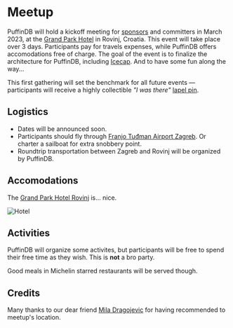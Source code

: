# Meetup

PuffinDB will hold a kickoff meeting for [sponsors](../SPONSORS.md) and committers in March 2023, at the [Grand Park Hotel](https://www.maistra.com/properties/grand-park-hotel-rovinj/#/) in Rovinj, Croatia. This event will take place over 3 days. Participants pay for travels expenses, while PuffinDB offers accomodations free of charge. The goal of the event is to finalize the architecture for PuffinDB, including [Icecap](../docs/Icecap.md). And to have some fun along the way...

This first gathering will set the benchmark for all future events — participants will receive a highly collectible *"I was there"* [lapel pin](https://worn-vintage.com/products/70s-david-lynch-eraserhead-i-saw-it-pin).

## Logistics
- Dates will be announced soon.
- Participants should fly through [Franjo Tuđman Airport Zagreb](https://www.zagreb-airport.hr/en). Or charter a sailboat for extra snobbery point.
- Roundtrip transportation between Zagreb and Rovinj will be organized by PuffinDB.

## Accomodations
The [Grand Park Hotel Rovinj](https://www.maistra.com/properties/grand-park-hotel-rovinj/#/) is... nice.

![Hotel](https://user-images.githubusercontent.com/1074452/216159090-525d221e-838c-4746-a311-99c71b4a828d.jpeg)

## Activities
PuffinDB will organize some activites, but participants will be free to spend their free time as they wish. This is **not** a bro party.

Good meals in Michelin starred restaurants will be served though.

## Credits
Many thanks to our dear friend [Mila Dragojevic](https://new.sewanee.edu/programs-of-study/politics/faculty-staff/mila-dragojevic/) for having recommended to meetup's location.
